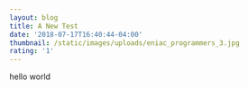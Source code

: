 ```yaml
---
layout: blog
title: A New Test
date: '2018-07-17T16:40:44-04:00'
thumbnail: /static/images/uploads/eniac_programmers_3.jpg
rating: '1'
---
```

hello world
